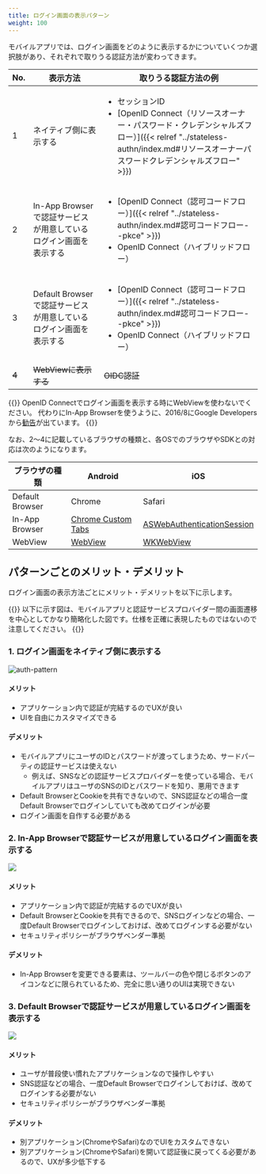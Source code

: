 ```yaml
---
title: ログイン画面の表示パターン
weight: 100
---
```


モバイルアプリでは、ログイン画面をどのように表示するかについていくつか選択肢があり、それぞれで取りうる認証方法が変わってきます。

|No.|表示方法|取りうる認証方法の例|
|-|-|-|
|1|ネイティブ側に表示する|<ul><li>セッションID</li><li>[OpenID Connect（リソースオーナー・パスワード・クレデンシャルズフロー）]({{< relref "../stateless-authn/index.md#リソースオーナーパスワードクレデンシャルズフロー" >}})</li></ul> |
|2|In-App Browserで認証サービスが用意しているログイン画面を表示する| <ul><li>[OpenID Connect（認可コードフロー）]({{< relref "../stateless-authn/index.md#認可コードフロー--pkce" >}})</li><li>OpenID Connect（ハイブリッドフロー）</li></ul>|
|3|Default Browserで認証サービスが用意しているログイン画面を表示する| <ul><li>[OpenID Connect（認可コードフロー）]({{< relref "../stateless-authn/index.md#認可コードフロー--pkce" >}})</li><li>OpenID Connect（ハイブリッドフロー）</li></ul>|
|~~4~~|~~WebViewに表示する~~|~~OIDC認証~~|


{{<hint danger>}}
OpenID Connectでログイン画面を表示する時にWebViewを使わないでください。
代わりにIn-App Browserを使うように、2016/8にGoogle Developersから[勧告](https://developers.googleblog.com/2016/08/modernizing-oauth-interactions-in-native-apps.html)が出ています。
{{</hint >}}

なお、2～4に記載しているブラウザの種類と、各OSでのブラウザやSDKとの対応は次のようになります。

| ブラウザの種類    | Android            | iOS                    |
|-----------------|--------------------|------------------------|
| Default Browser | Chrome             | Safari                 |
| In-App Browser  | [Chrome Custom Tabs](https://developer.chrome.com/multidevice/android/customtabs) | [ASWebAuthenticationSession](https://developer.apple.com/documentation/authenticationservices/aswebauthenticationsession) |
| WebView         | [WebView](https://developer.android.com/reference/android/webkit/WebView) | [WKWebView](https://developer.apple.com/documentation/webkit/wkwebview) |



## パターンごとのメリット・デメリット

ログイン画面の表示方法ごとにメリット・デメリットを以下に示します。

{{<hint info>}}
以下に示す図は、モバイルアプリと認証サービスプロバイダー間の画面遷移を中心としてかなり簡略化した図です。仕様を正確に表現したものではないので注意してください。
{{</hint >}}

### 1. ログイン画面をネイティブ側に表示する


![](authn-pattern-native.png "auth-pattern")

#### メリット

- アプリケーション内で認証が完結するのでUXが良い
- UIを自由にカスタマイズできる

#### デメリット

- モバイルアプリにユーザのIDとパスワードが渡ってしまうため、サードパーティの認証サービスは使えない
  - 例えば、SNSなどの認証サービスプロバイダーを使っている場合、モバイルアプリはユーザのSNSのIDとパスワードを知り、悪用できます
- Default BrowserとCookieを共有できないので、SNS認証などの場合一度Default Browserでログインしていても改めてログインが必要
- ログイン画面を自作する必要がある



### 2. In-App Browserで認証サービスが用意しているログイン画面を表示する

![](authn-pattern-inappbrowser.png)

#### メリット

- アプリケーション内で認証が完結するのでUXが良い
- Default BrowserとCookieを共有できるので、SNSログインなどの場合、一度Default Browserでログインしておけば、改めてログインする必要がない
- セキュリティポリシーがブラウザベンダー準拠

#### デメリット

- In-App Browserを変更できる要素は、ツールバーの色や閉じるボタンのアイコンなどに限られているため、完全に思い通りのUIは実現できない


### 3. Default Browserで認証サービスが用意しているログイン画面を表示する

![](authn-pattern-defaultbrowser.png)


#### メリット

- ユーザが普段使い慣れたアプリケーションなので操作しやすい
- SNS認証などの場合、一度Default Browserでログインしておけば、改めてログインする必要がない
- セキュリティポリシーがブラウザベンダー準拠

#### デメリット

- 別アプリケーション(ChromeやSafari)なのでUIをカスタムできない
- 別アプリケーション(ChromeやSafari)を開いて認証後に戻ってくる必要があるので、UXが多少低下する
